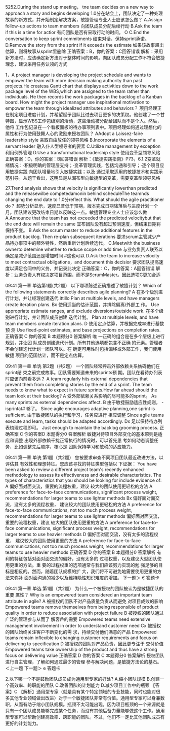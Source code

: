 5252.During the stand up meeting， tne team decides on a new way to approach a story and begins developing
1.0分在站会上，团队决定了一种处理故事的新方式，并开始制定解决方案，敏捷管理专业人士应该怎么做？
A.Assign follow-up actions to team members
向团队成员分配后续行动
B.Ask the team if this is a time for actior
有问团队是否有采取行动的时间。
O C.End the conversation to keep sprint commitments
结束对话，保持sprint承诺。
D.Remove the story from the sprint if it exceeds the estimate
如果该故事超出估算，则将故事从sprint里删除
正确答案：B，你的答案：C回答错误
解析：采用新方法时，应该确定新方法对于整体时间的影响。向团队成员分配工作不符合敏捷理念，建议采用任务认领的方式

1，A project manager is developing the project schedule and wants to empower the team with more decision making authority than past projects.He createsa Gantt chart that displays
activities down to the work package level of the WBS,which are assigned to the team rather than individuals. He then records the work packages in the backlog of a Kanban board. How
might the project manager use inspirational motivation to empower the team through idealized attributes and behaviors？
项目经理正在制定项目进度计划，并希望赋予团队比过去项目更多的决策权。他创建了一个甘特图，显示WBS工作包级别的活动，这些活动被分配给团队而不是个人。然后，他将
工作包记录在一个看板面板的待办事项列表中。项目经理如何通过理想化的属性和行为使用鼓舞人心的激励来授权团队？
AAdopt a Laissez-faire leadership style
亲取自由放任的领导风格
B.Incorporate the elements of a servant leader
融入仆人型领导者的要素
C.Utilize management by exception
利用例外管理
D.Use a transformational leadership style
使用变革型领导风格
正确答案：D，你的答案：B回答错误
解析：《敏捷实践指南》P73，6.1.2变革就绪情况：·积极明确的管理层支持；·变革管理实践，包括沟通和引导；·逐个项目应用敏捷实践·向团队增量地引入敏捷实践；以及
通过采取适用的敏捷技术和实践示范引导。从题干看出，这明显是从漏布型向敏捷型的变革，需要变革型领导风格


27.Trend analysis shows that velocity is significantly lowerthan predicted and the releasewilbe competedamonin behind scheduleThe teamnds changing the end date to
1.0分reflect this. What should the agile practitioner do？
超势分析显示，速度显普低于预期，版本完成日期降落后与进度计划一个月。团队建议更改结束日期以反映这一点。敏捷管理专业人士应该怎么做
A.Announce that the team has not exceeded the predicted velocitybut that the end date will remain the same
宜布团队没有超过预测速度，但结束日期将保持不变。
B.Ask the scrum master to reduce additional features in the product backlog. Then re-plan subsequent iterations
要求scrum主管减少产品待办事项中的额外特性，然后重新计划后续选代。
C.Meetwith the business ownerto detemine whether to reduce scope or add time
与业务负责人联系以确定是减少范围还是增加时间   #这也可以
D.Ask the team to increase velocity to meet contractual obligations，and document this decisior
要求团队提高速度以满足合同中的义务，并记录此决定
正确答案：C，你的答案：A回答错误
解析：业务负责人有权决定项目范围，而不是ScrumMaster。因此选项C更加合适

09:41
第一章
单选第1题(共2题）
以下哪项陈述正确描述了敏捷计划？
Which of the following statements correctly
describes agile planning?
A
在多个级别进行计划，并让经理创建迭代
ittillo
Plan at multiple levels, and have
managers create iteration plans.
Bx 使用适当的估计范围，并排除偏离/外部工
作。
Use appropriate estimate ranges, and
exclude diversions/outside work.
在多个级别进行计划，并让团队成员创建
迭代计划。
Plan at multiple levels, and have team
members create iteration plans.
D
使用定点估算，并根据完成率进行基数预
测
Use fixed-point estimates, and base
projections on completion rates.
正确答案 C 你的答案 B 本题得分0
笞案解析
唯
一正确的组合是在多个层级上进行规划，并让团
队成员创建迭代计划。所有其他选项都包含不正确
的元素。管理者不会创建迭代计划一团队可以。在
确定可用性时包括偏移或外部工作，我们使用敏捷
项目的范国估计，而不是定点估算。

09:41
第一章
单诜
第2题（共2题）
一个团队经常抨击外部依赖关系妨碍他们在sprint结
束之前完成故事。团队需要知道未来的sprints预
期。团队在看待办列表时应该向前看多远？
A team regularly hits external dependencies that
prevent them from completing stories by the end
of a sprint. The team needs to know what to
expect in future sprints.How far ahead should
the team look at their backlog?
A 受外部依赖关系影响的尽可能多的sprint。
As many sprints as external
dependencies affect.
B 由于敏捷鼓励适应性规则，
-isprintät#
够了。
Since agile encourages adaptive
planning,one sprint is sufficient.
由于敏捷团队的执行和学习，任务应进行
相应调整
Since agile teams execute and
learn, tasks should be adapted
accordingly.
Dx 足以保持待办列表梳理过程即可。
Just enough to maintain the backlog
grooming process.
正确答案 C 你的答案D 本题得分0
笞案解析
敏捷对待项目外部变化的基本原则是适应和调整
出现外部依赖千扰正常执行的情况时，可以首先思
考如何动态调整任务，比如调整先后顺序，核心是
团队保持学习和敏税的适应能力。

09:41
第一章
单诜
第1题（共2题）
您被要求审查不同项目团队最近改进方法，以评估其
有效性和理想特征。您应该寻找的特征类型包括以
下证据：
You have been asked to review a different
project team's recently enhanced methodology
to assess its effectiveness and desirable
characteristics. The types of characteristics that
you should be looking for include evidence of:
A 偏好面对面交流，重要的流程权重，建议
较大的团队使用更轻松的方法
A preference for face-to-face
communications, significant process
weight, recommendations for larger
teams to use lighter methods
Bx 偏好面对面交流，没有太多的流程权重，
建议较大的团队使用更轻松的方法
A preference for face-to-face
communications, not too much process
weight, recommendations for larger
teams to use lighter methods
偏好面对面交流，重要的流程权重，建议
较大的团队使用更重的方法
A preference for face-to-face
communications, significant process
weight, recommendations for larger
teams to use heavier methods
D 偏好面对面交流，没有太多的流程权重，
建议较大的团队使用更重的方法
A preference for face-to-face
communications, not too much process
weight, recommendations for larger
teams to use heavier methods
正确答案 D 你的答案 B 本题得分0
答案解析
有利的特征包括对面对面交流的偏好，没有太多的
过程权重，以及建议大型团队使用更重的方法。重
要的过程权重的选项通常与我们应该努力实现的勉
强足够的目标是相反的。然而，随着团队规模的扩
大，我们将不可避免地需要使用更重的方法来弥补
面对面沟通的减少以及维持隐性知识难度的增加。
下一题＞
€
答题卡

09:41
第一章
单选 第1题（共2题）
为什么一个被授权的团队被认为是敏捷团队的重要
厲性？
Why is an empowered team considered an
important team attribute in agile?
A
被授权的团队不对产品质量负责从而避免
对项目成败的影响
Empowered teams remove themselves
from being responsible of product
quality in order to reduce association
with project failure
B 被授权的团队通过广泛的管理参与从而了
解客戶的需要
Empowered teams need extensive
management involvement in order to
understand customer need
Cx 被授权的团队始终关注客户不断变化的需
求，持续交付他们满意的产品
Empowered teams remain inflexible to
changing customer requirements and
focus on delivering to specification
D 被授权的团队对产品负责，因此更专注于
交付价值
Empowered teams take ownership of
the product and thus have a strong
focus on delivering value
正确答案 D 你的答案 C 本题得分0
笞案解析
授权团队进行自主管理，了解如何通过最少的管理
参与解决问题，是敏捷方法论的基石。
＜上一题
下一题＞
e
答题卡

2.以下哪一个不是鼓励团队成员成为通用型专家的好处? 
A.缩小团队规模 
B.创建一个高效率、跨职能的团队 
C.改善团队的计划能力 
D.减少项目工作中的瓶颈 
【答案】C 【解析】通用型专家（就是具有某个特定领域的专业技能，同时也能对很多其他专业领域做出改进）对于一个敏捷团队非常有价值。通用型专家可以身兼数职，从而有助于缩小团队规模。瓶颈不太可能出现，因为项目瓶颈的一个来源就是只有一个团队成员能够完成某个任务，而没有其他后备力量能够做这个工作。通用型专家可以帮助创建高效率、跨职能的团队。不过，他们不一定比其他团队成员有更好的计划能力。
